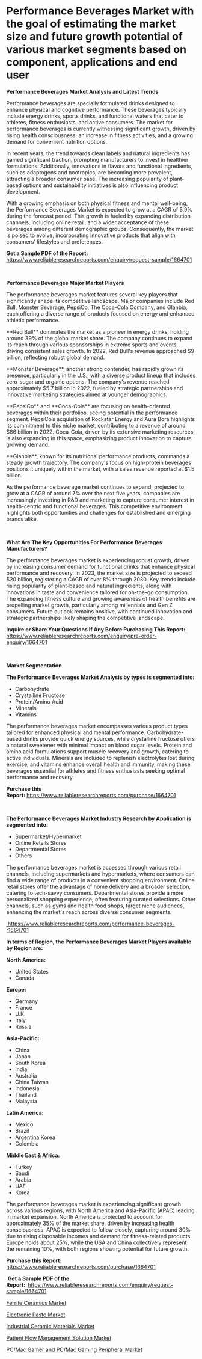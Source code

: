 <p><h1>Performance Beverages Market with the goal of estimating the market size and future growth potential of various market segments based on component, applications and end user</h1></p><p><strong>Performance Beverages Market Analysis and Latest Trends</strong></p>
<p><p>Performance beverages are specially formulated drinks designed to enhance physical and cognitive performance. These beverages typically include energy drinks, sports drinks, and functional waters that cater to athletes, fitness enthusiasts, and active consumers. The market for performance beverages is currently witnessing significant growth, driven by rising health consciousness, an increase in fitness activities, and a growing demand for convenient nutrition options.</p><p>In recent years, the trend towards clean labels and natural ingredients has gained significant traction, prompting manufacturers to invest in healthier formulations. Additionally, innovations in flavors and functional ingredients, such as adaptogens and nootropics, are becoming more prevalent, attracting a broader consumer base. The increasing popularity of plant-based options and sustainability initiatives is also influencing product development.</p><p>With a growing emphasis on both physical fitness and mental well-being, the Performance Beverages Market is expected to grow at a CAGR of 5.9% during the forecast period. This growth is fueled by expanding distribution channels, including online retail, and a wider acceptance of these beverages among different demographic groups. Consequently, the market is poised to evolve, incorporating innovative products that align with consumers' lifestyles and preferences.</p></p>
<p><strong>Get a Sample PDF of the Report:&nbsp;</strong> <a href="https://www.reliableresearchreports.com/enquiry/request-sample/1664701?utm_campaign=36&utm_medium=2&utm_source=Github&utm_content=ia&utm_term=09122024&utm_id=performance-beverages">https://www.reliableresearchreports.com/enquiry/request-sample/1664701</a></p>
<p>&nbsp;</p>
<p><strong>Performance Beverages Major Market Players</strong></p>
<p><p>The performance beverages market features several key players that significantly shape its competitive landscape. Major companies include Red Bull, Monster Beverage, PepsiCo, The Coca-Cola Company, and Glanbia, each offering a diverse range of products focused on energy and enhanced athletic performance.</p><p>**Red Bull** dominates the market as a pioneer in energy drinks, holding around 39% of the global market share. The company continues to expand its reach through various sponsorships in extreme sports and events, driving consistent sales growth. In 2022, Red Bull's revenue approached $9 billion, reflecting robust global demand.</p><p>**Monster Beverage**, another strong contender, has rapidly grown its presence, particularly in the U.S., with a diverse product lineup that includes zero-sugar and organic options. The company's revenue reached approximately $5.7 billion in 2022, fueled by strategic partnerships and innovative marketing strategies aimed at younger demographics.</p><p>**PepsiCo** and **Coca-Cola** are focusing on health-oriented beverages within their portfolios, seeing potential in the performance segment. PepsiCo’s acquisition of Rockstar Energy and Aura Bora highlights its commitment to this niche market, contributing to a revenue of around $86 billion in 2022. Coca-Cola, driven by its extensive marketing resources, is also expanding in this space, emphasizing product innovation to capture growing demand.</p><p>**Glanbia**, known for its nutritional performance products, commands a steady growth trajectory. The company's focus on high-protein beverages positions it uniquely within the market, with a sales revenue reported at $1.5 billion.</p><p>As the performance beverage market continues to expand, projected to grow at a CAGR of around 7% over the next five years, companies are increasingly investing in R&D and marketing to capture consumer interest in health-centric and functional beverages. This competitive environment highlights both opportunities and challenges for established and emerging brands alike.</p></p>
<p>&nbsp;</p>
<p><strong>What Are The Key Opportunities For Performance Beverages Manufacturers?</strong></p>
<p><p>The performance beverages market is experiencing robust growth, driven by increasing consumer demand for functional drinks that enhance physical performance and recovery. In 2023, the market size is projected to exceed $20 billion, registering a CAGR of over 8% through 2030. Key trends include rising popularity of plant-based and natural ingredients, along with innovations in taste and convenience tailored for on-the-go consumption. The expanding fitness culture and growing awareness of health benefits are propelling market growth, particularly among millennials and Gen Z consumers. Future outlook remains positive, with continued innovation and strategic partnerships likely shaping the competitive landscape.</p></p>
<p><strong>Inquire or Share Your Questions If Any Before Purchasing This Report:</strong> <a href="https://www.reliableresearchreports.com/enquiry/pre-order-enquiry/1664701?utm_campaign=36&utm_medium=2&utm_source=Github&utm_content=ia&utm_term=09122024&utm_id=performance-beverages">https://www.reliableresearchreports.com/enquiry/pre-order-enquiry/1664701</a></p>
<p>&nbsp;</p>
<p><strong>Market Segmentation</strong></p>
<p><strong>The Performance Beverages Market Analysis by types is segmented into:</strong></p>
<p><ul><li>Carbohydrate</li><li>Crystalline Fructose</li><li>Protein/Amino Acid</li><li>Minerals</li><li>Vitamins</li></ul></p>
<p><p>The performance beverages market encompasses various product types tailored for enhanced physical and mental performance. Carbohydrate-based drinks provide quick energy sources, while crystalline fructose offers a natural sweetener with minimal impact on blood sugar levels. Protein and amino acid formulations support muscle recovery and growth, catering to active individuals. Minerals are included to replenish electrolytes lost during exercise, and vitamins enhance overall health and immunity, making these beverages essential for athletes and fitness enthusiasts seeking optimal performance and recovery.</p></p>
<p><strong>Purchase this Report:&nbsp;</strong><a href="https://www.reliableresearchreports.com/purchase/1664701?utm_campaign=36&utm_medium=2&utm_source=Github&utm_content=ia&utm_term=09122024&utm_id=performance-beverages">https://www.reliableresearchreports.com/purchase/1664701</a></p>
<p>&nbsp;</p>
<p><strong>The Performance Beverages Market Industry Research by Application is segmented into:</strong></p>
<p><ul><li>Supermarket/Hypermarket</li><li>Online Retails Stores</li><li>Departmental Stores</li><li>Others</li></ul></p>
<p><p>The performance beverages market is accessed through various retail channels, including supermarkets and hypermarkets, where consumers can find a wide range of products in a convenient shopping environment. Online retail stores offer the advantage of home delivery and a broader selection, catering to tech-savvy consumers. Departmental stores provide a more personalized shopping experience, often featuring curated selections. Other channels, such as gyms and health food shops, target niche audiences, enhancing the market's reach across diverse consumer segments.</p></p>
<p><a href="https://www.reliableresearchreports.com/performance-beverages-r1664701?utm_campaign=36&utm_medium=2&utm_source=Github&utm_content=ia&utm_term=09122024&utm_id=performance-beverages">&nbsp;https://www.reliableresearchreports.com/performance-beverages-r1664701</a></p>
<p><strong>In terms of Region, the Performance Beverages Market Players available by Region are:</strong></p>
<p>
    <p> <strong> North America: </strong>
        <ul>
            <li>United States</li>
            <li>Canada</li>
        </ul>
        </p> 
    <p> <strong> Europe: </strong>
        <ul>
            <li>Germany</li>
            <li>France</li>
            <li>U.K.</li>
            <li>Italy</li>
            <li>Russia</li>
        </ul>
        </p> 
    <p> <strong> Asia-Pacific: </strong>
        <ul>
            <li>China</li>
            <li>Japan</li>
            <li>South Korea</li>
            <li>India</li>
            <li>Australia</li>
            <li>China Taiwan</li>
            <li>Indonesia</li>
            <li>Thailand</li>
            <li>Malaysia</li>
        </ul>
        </p> 
    <p> <strong> Latin America: </strong>
        <ul>
            <li>Mexico</li>
            <li>Brazil</li>
            <li>Argentina Korea</li>
            <li>Colombia</li>
        </ul>
        </p> 
    <p> <strong> Middle East & Africa: </strong>
        <ul>
            <li>Turkey</li>
            <li>Saudi</li>
            <li>Arabia</li>
            <li>UAE</li>
            <li>Korea</li>
        </ul>
    </p>
    </p>
<p><p>The performance beverages market is experiencing significant growth across various regions, with North America and Asia-Pacific (APAC) leading in market expansion. North America is projected to account for approximately 35% of the market share, driven by increasing health consciousness. APAC is expected to follow closely, capturing around 30% due to rising disposable incomes and demand for fitness-related products. Europe holds about 25%, while the USA and China collectively represent the remaining 10%, with both regions showing potential for future growth.</p></p>
<p><strong>Purchase this Report: </strong><a href="https://www.reliableresearchreports.com/purchase/1664701?utm_campaign=36&utm_medium=2&utm_source=Github&utm_content=ia&utm_term=09122024&utm_id=performance-beverages">https://www.reliableresearchreports.com/purchase/1664701</a></p>
<p>&nbsp;<strong>Get a Sample PDF of the Report:&nbsp;&nbsp;</strong><a href="https://www.reliableresearchreports.com/enquiry/request-sample/1664701?utm_campaign=36&utm_medium=2&utm_source=Github&utm_content=ia&utm_term=09122024&utm_id=performance-beverages">https://www.reliableresearchreports.com/enquiry/request-sample/1664701</a></p>
<p><strong></strong></p>
<p><p><a href="https://www.linkedin.com/pulse/ferrite-ceramics-market-outlook-2024-2031-regional-growth-61-wfzke?utm_campaign=36&utm_medium=2&utm_source=Github&utm_content=ia&utm_term=09122024&utm_id=performance-beverages">Ferrite Ceramics Market</a></p><p><a href="https://www.linkedin.com/pulse/market-insights-electronic-paste-116-cagr-from-2024-2031-5qg9e?utm_campaign=36&utm_medium=2&utm_source=Github&utm_content=ia&utm_term=09122024&utm_id=performance-beverages">Electronic Paste Market</a></p><p><a href="https://www.linkedin.com/pulse/futur-trend-quest-sl8ue?utm_campaign=36&utm_medium=2&utm_source=Github&utm_content=ia&utm_term=09122024&utm_id=performance-beverages">Industrial Ceramic Materials Market</a></p><p><a href="https://github.com/SanjidaKhan901/Market-Research-Report-List-1/blob/main/patient-flow-management-solution-market.md?utm_campaign=36&utm_medium=2&utm_source=Github&utm_content=ia&utm_term=09122024&utm_id=performance-beverages">Patient Flow Management Solution Market</a></p><p><a href="https://github.com/AngelaWalsh696/Market-Research-Report-List-1/blob/main/pcmac-gamer-and-pcmac-gaming-peripheral-market.md?utm_campaign=36&utm_medium=2&utm_source=Github&utm_content=ia&utm_term=09122024&utm_id=performance-beverages">PC/Mac Gamer and PC/Mac Gaming Peripheral Market</a></p></p>